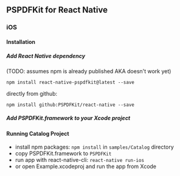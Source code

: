 ## PSPDFKit for React Native

### iOS

#### Installation

##### Add React Native dependency

(TODO: assumes npm is already published AKA doesn't work yet)

```
npm install react-native-pspdfkit@latest --save
```

directly from github:

```
npm install github:PSPDFKit/react-native --save
```

##### Add PSPDFKit.framework to your Xcode project

#### Running Catalog Project

- install npm packages: `npm install` in `samples/Catalog` directory
- copy PSPDFKit.framework to `PSPDFKit`
- run app with react-native-cli: `react-native run-ios`
- or open Example.xcodeproj and run the app from Xcode

